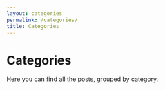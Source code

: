 ```yaml
---
layout: categories
permalink: /categories/
title: Categories
---
```


# Categories
Here you can find all the posts, grouped by category.